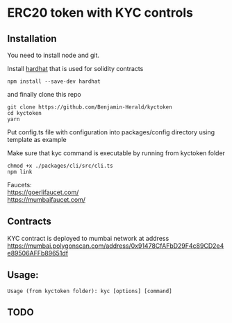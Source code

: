 # ERC20 token with KYC controls


## Installation

You need to install node and git. 

Install [hardhat](https://hardhat.org/getting-started/#installation) that is used for solidity contracts
	
	npm install --save-dev hardhat

and finally clone this repo

	git clone https://github.com/Benjamin-Herald/kyctoken
	cd kyctoken
	yarn

Put config.ts file with configuration into packages/config directory using template as example

Make sure that kyc command is executable by running from kyctoken folder

	chmod +x ./packages/cli/src/cli.ts
	npm link

Faucets:   
https://goerlifaucet.com/  
https://mumbaifaucet.com/



## Contracts

KYC contract is deployed to mumbai network at address 
https://mumbai.polygonscan.com/address/0x91478CfAFbD29F4c89CD2e4e89506AFFb89651df  

## Usage:
```
Usage (from kyctoken folder): kyc [options] [command]

```


## TODO
